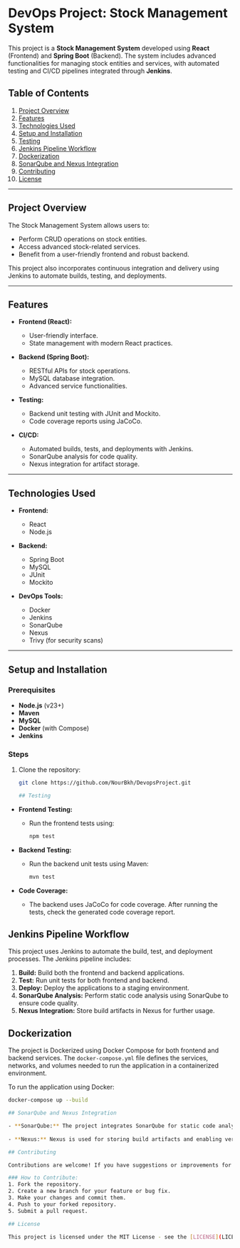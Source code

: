# DevOps Project: Stock Management System

This project is a **Stock Management System** developed using **React** (Frontend) and **Spring Boot** (Backend). The system includes advanced functionalities for managing stock entities and services, with automated testing and CI/CD pipelines integrated through **Jenkins**.

## Table of Contents

1. [Project Overview](#project-overview)
2. [Features](#features)
3. [Technologies Used](#technologies-used)
4. [Setup and Installation](#setup-and-installation)
5. [Testing](#testing)
6. [Jenkins Pipeline Workflow](#jenkins-pipeline-workflow)
7. [Dockerization](#dockerization)
8. [SonarQube and Nexus Integration](#sonarqube-and-nexus-integration)
9. [Contributing](#contributing)
10. [License](#license)

---

## Project Overview

The Stock Management System allows users to:
- Perform CRUD operations on stock entities.
- Access advanced stock-related services.
- Benefit from a user-friendly frontend and robust backend.

This project also incorporates continuous integration and delivery using Jenkins to automate builds, testing, and deployments.

---

## Features

- **Frontend (React):**
  - User-friendly interface.
  - State management with modern React practices.
  
- **Backend (Spring Boot):**
  - RESTful APIs for stock operations.
  - MySQL database integration.
  - Advanced service functionalities.

- **Testing:**
  - Backend unit testing with JUnit and Mockito.
  - Code coverage reports using JaCoCo.

- **CI/CD:**
  - Automated builds, tests, and deployments with Jenkins.
  - SonarQube analysis for code quality.
  - Nexus integration for artifact storage.

---

## Technologies Used

- **Frontend:**
  - React
  - Node.js

- **Backend:**
  - Spring Boot
  - MySQL
  - JUnit
  - Mockito

- **DevOps Tools:**
  - Docker
  - Jenkins
  - SonarQube
  - Nexus
  - Trivy (for security scans)

---

## Setup and Installation

### Prerequisites
- **Node.js** (v23+)
- **Maven**
- **MySQL**
- **Docker** (with Compose)
- **Jenkins**

### Steps
1. Clone the repository:
   ```bash
   git clone https://github.com/NourBkh/DevopsProject.git

   ## Testing

- **Frontend Testing:**
  - Run the frontend tests using:
    ```bash
    npm test
    ```

- **Backend Testing:**
  - Run the backend unit tests using Maven:
    ```bash
    mvn test
    ```

- **Code Coverage:**
  - The backend uses JaCoCo for code coverage. After running the tests, check the generated code coverage report.

## Jenkins Pipeline Workflow

This project uses Jenkins to automate the build, test, and deployment processes. The Jenkins pipeline includes:

1. **Build:** Build both the frontend and backend applications.
2. **Test:** Run unit tests for both frontend and backend.
3. **Deploy:** Deploy the applications to a staging environment.
4. **SonarQube Analysis:** Perform static code analysis using SonarQube to ensure code quality.
5. **Nexus Integration:** Store build artifacts in Nexus for further usage.

## Dockerization

The project is Dockerized using Docker Compose for both frontend and backend services. The `docker-compose.yml` file defines the services, networks, and volumes needed to run the application in a containerized environment.

To run the application using Docker:
```bash
docker-compose up --build

## SonarQube and Nexus Integration

- **SonarQube:** The project integrates SonarQube for static code analysis to ensure code quality and maintainability. It performs automatic analysis of the codebase and generates reports, which are integrated into the Jenkins pipeline.
  
- **Nexus:** Nexus is used for storing build artifacts and enabling versioning of software components. Once the build is completed, the artifacts (e.g., JAR files) are pushed to Nexus for future use and deployment.

## Contributing

Contributions are welcome! If you have suggestions or improvements for this project, feel free to open an issue or submit a pull request. When contributing, please make sure to follow the existing coding style and add appropriate tests for new features or bug fixes.

### How to Contribute:
1. Fork the repository.
2. Create a new branch for your feature or bug fix.
3. Make your changes and commit them.
4. Push to your forked repository.
5. Submit a pull request.

## License

This project is licensed under the MIT License - see the [LICENSE](LICENSE) file for details.

